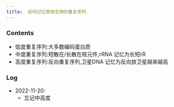 ```yaml
---
title:  如何记忆真核生物的重复序列
--- 
```


### Contents
- 低度重复序列:大多数编码蛋白质
- 中度重复序列:短散在/长散在核元件,rRNA 记忆为长短rR
- 高度重复序列:反向重复序列,卫星DNA 记忆为反向放卫星越来越高

### Log
- 2022-11-20:
  - 忘记中高度
